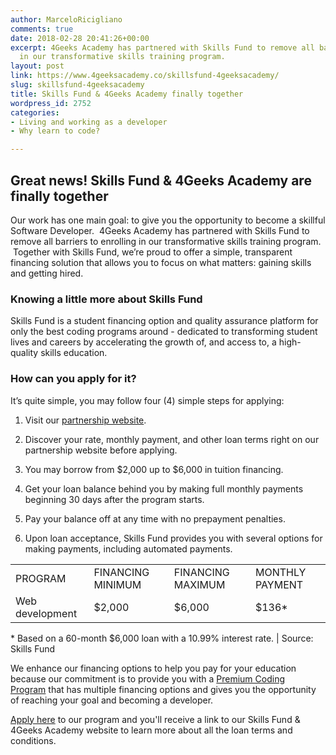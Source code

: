 ```yaml
---
author: MarceloRicigliano
comments: true
date: 2018-02-28 20:41:26+00:00
excerpt: 4Geeks Academy has partnered with Skills Fund to remove all barriers to enrolling
  in our transformative skills training program.
layout: post
link: https://www.4geeksacademy.co/skillsfund-4geeksacademy/
slug: skillsfund-4geeksacademy
title: Skills Fund & 4Geeks Academy finally together
wordpress_id: 2752
categories:
- Living and working as a developer
- Why learn to code?

---
```


## Great news! Skills Fund & 4Geeks Academy are finally together


Our work has one main goal: to give you the opportunity to become a skillful Software Developer.  4Geeks Academy has partnered with Skills Fund to remove all barriers to enrolling in our transformative skills training program.  Together with Skills Fund, we’re proud to offer a simple, transparent financing solution that allows you to focus on what matters: gaining skills and getting hired.


### Knowing a little more about Skills Fund


Skills Fund is a student financing option and quality assurance platform for only the best coding programs around - dedicated to transforming student lives and careers by accelerating the growth of, and access to, a high-quality skills education.


### How can you apply for it? 


It’s quite simple, you may follow four (4) simple steps for applying:



 	
  1. Visit our [partnership website](https://4geeksacademy.skills.fund/?__hstc=264107987.ba98fcfc01411f33634628fa71fad147.1512070570326.1519334692071.1519657253972.80&__hssc=264107987.2.1519657253972&__hsfp=972100392).

 	
  2. Discover your rate, monthly payment, and other loan terms right on our partnership website before applying.

 	
  3. You may borrow from $2,000 up to $6,000 in tuition financing.

 	
  4. Get your loan balance behind you by making full monthly payments beginning 30 days after the program starts.

 	
  5. Pay your balance off at any time with no prepayment penalties.

 	
  6. Upon loan acceptance, Skills Fund provides you with several options for making payments, including automated payments.


<table >
<tbody >
<tr >

<td >PROGRAM
</td>

<td >FINANCING MINIMUM
</td>

<td >FINANCING MAXIMUM
</td>

<td >MONTHLY PAYMENT
</td>
</tr>
<tr >

<td >Web development
</td>

<td >$2,000
</td>

<td >$6,000
</td>

<td >$136*
</td>
</tr>
</tbody>
</table>
* Based on a 60-month $6,000 loan with a 10.99% interest rate. | Source: Skills Fund

We enhance our financing options to help you pay for your education because our commitment is to provide you with a [Premium Coding Program](https://www.4geeksacademy.co/wp-content/uploads/2017/09/4GEEKS-ACADEMY-FULL.pdf) that has multiple financing options and gives you the opportunity of reaching your goal and becoming a developer.

[Apply here](https://www.4geeksacademy.co/apply/) to our program and you'll receive a link to our Skills Fund & 4Geeks Academy website to learn more about all the loan terms and conditions.
